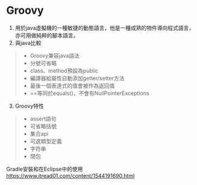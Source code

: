 Groovy
=====
1. 用於java虛擬機的一種敏捷的動態語言，他是一種成熟的物件導向程式語言，亦可用做純粹的腳本語言。
2. 與java比較
> * Groovy兼容java語法  
> * 分號可省略  
> * class、method預設為public
> * 編譯器給屬性自動添加getter/setter方法  
> * 最後一個表達式的值會被作為返回值
> * ==等同於equals()，不會有NullPointerExceptions
3. Groovy特性
> * assert語句
> * 可省略括號
> * 集合api
> * 可選類型定義
> * 字符串
> * 閉包  

Gradle安裝和在Eclipse中的使用  
https://www.itread01.com/content/1544191690.html
